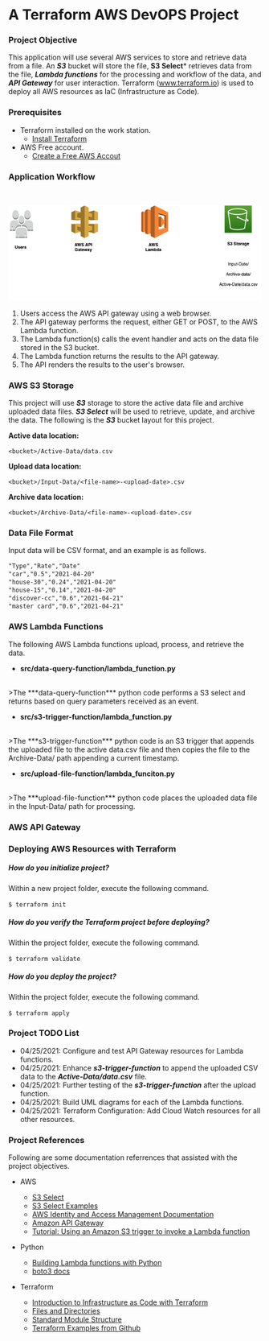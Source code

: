 # A Terraform AWS DevOPS Project


### Project Objective

This application will use several AWS services to store and retrieve data from a file.  An ***S3*** bucket will store the file, **S3 Select*** retrieves data from the file, ***Lambda functions*** for the processing and workflow of the data, and ***API Gateway*** for user interaction. Terraform (www.terraform.io) is used to deploy all AWS resources as IaC (Infrastructure as Code).


### Prerequisites

* Terraform installed on the work station.
    - [Install Terraform](https://learn.hashicorp.com/tutorials/terraform/install-cli)
* AWS Free account.
    - [Create a Free AWS Accout](https://aws.amazon.com/free/)


### Application Workflow
<br>

![AWS DevOPS Scenario](aws-devops.png)

1. Users access the AWS API gateway using a web browser.
2. The API gateway performs the request, either GET or POST, to the AWS Lambda function. 
3. The Lambda function(s) calls the event handler and acts on the data file stored in the S3 bucket.
4. The Lambda function returns the results to the API gateway.
5. The API renders the results to the user's browser. 


### AWS S3 Storage

This project will use ***S3*** storage to store the active data file and archive uploaded data files. ***S3 Select*** will be used to retrieve, update, and archive the data. The following is the ***S3*** bucket layout for this project.


**Active data location:**

    <bucket>/Active-Data/data.csv

**Upload data location:**
    
    <bucket>/Input-Data/<file-name>-<upload-date>.csv

**Archive data location:**
    
    <bucket>/Archive-Data/<file-name>-<upload-date>.csv


### Data File Format

Input data will be CSV format, and an example is as follows.

```
"Type","Rate","Date"
"car","0.5","2021-04-20"
"house-30","0.24","2021-04-20"
"house-15","0.14","2021-04-20"
"discover-cc","0.6","2021-04-21"
"master card","0.6","2021-04-21"

```

### AWS Lambda Functions

The following AWS Lambda functions upload, process, and retrieve the data.


* **src/data-query-function/lambda_function.py**
<br>
    >The ***data-query-function*** python code performs a S3 select and returns based on query parameters received as an event.

* **src/s3-trigger-function/lambda_function.py**  
<br>
    >The ***s3-trigger-function*** python code is an S3 trigger that appends the uploaded file to the active data.csv file and then copies the file to the Archive-Data/ path appending a current timestamp.


* **src/upload-file-function/lambda_funciton.py**  
<br>
    >The ***upload-file-function*** python code places the uploaded data file in the Input-Data/ path for processing.


### AWS API Gateway



### Deploying AWS Resources with Terraform

##### How do you initialize project?

Within a new project folder, execute the following command.

` $ terraform init `

##### How do you verify the Terraform project before deploying?

Within the project folder, execute the following command.

` $ terraform validate `

##### How do you deploy the project?

Within the project folder, execute the following command.

` $ terraform apply `

### Project TODO List

* 04/25/2021: Configure and test API Gateway resources for Lambda functions.
* 04/25/2021: Enhance ***s3-trigger-function*** to append the uploaded CSV data to the ***Active-Data/data.csv*** file.
* 04/25/2021: Further testing of the ***s3-trigger-function*** after the upload function.
* 04/25/2021: Build UML diagrams for each of the Lambda functions.
* 04/25/2021: Terraform Configuration: Add Cloud Watch resources for all other resources.

### Project References

Following are some documentation referrences that assisted with the project objectives.

* AWS
    - [S3 Select]( https://docs.aws.amazon.com/AmazonS3/latest/userguide/s3-glacier-select-sql-reference-select.html)
    - [S3 Select Examples](https://aws.amazon.com/blogs/storage/querying-data-without-servers-or-databases-using-amazon-s3-select/)
    - [AWS Identity and Access Management Documentation](https://docs.aws.amazon.com/iam/index.html)
    - [Amazon API Gateway](https://aws.amazon.com/api-gateway/)
    - [Tutorial: Using an Amazon S3 trigger to invoke a Lambda function](https://docs.aws.amazon.com/lambda/latest/dg/with-s3-example.html)

* Python
    - [Building Lambda functions with Python](https://docs.aws.amazon.com/lambda/latest/dg/lambda-python.html)
    - [boto3 docs](https://boto3.amazonaws.com/v1/documentation/api/latest/index.html)
* Terraform
    - [Introduction to Infrastructure as Code with Terraform](https://learn.hashicorp.com/tutorials/terraform/infrastructure-as-code?in=terraform/aws-get-started)
    - [Files and Directories](https://www.terraform.io/docs/language/files/index.html)
    - [Standard Module Structure](https://www.terraform.io/docs/language/modules/develop/structure.html)
    - [Terraform Examples from Github](https://github.com/futurice/terraform-examples)
